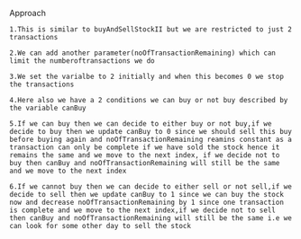 Approach

    1.This is similar to buyAndSellStockII but we are restricted to just 2 transactions

    2.We can add another parameter(noOfTransactionRemaining) which can limit the numberoftransactions we do

    3.We set the varialbe to 2 initially and when this becomes 0 we stop the transactions

    4.Here also we have a 2 conditions we can buy or not buy described by the variable canBuy

    5.If we can buy then we can decide to either buy or not buy,if we decide to buy then we update canBuy to 0 since we should sell this buy before buying again and noOfTransactionRemaining reamins constant as a transaction can only be complete if we have sold the stock hence it remains the same and we move to the next index, if we decide not to buy then canBuy and noOfTransactionRemaining will still be the same and we move to the next index

    6.If we cannot buy then we can decide to either sell or not sell,if we decide to sell then we update canBuy to 1 since we can buy the stock now and decrease noOfTransactionRemaining by 1 since one transaction is complete and we move to the next index,if we decide not to sell then canBuy and noOfTransactionRemaining will still be the same i.e we can look for some other day to sell the stock

